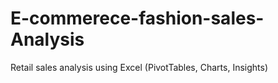 # E-commerece-fashion-sales-Analysis
Retail sales analysis using Excel (PivotTables, Charts, Insights)
